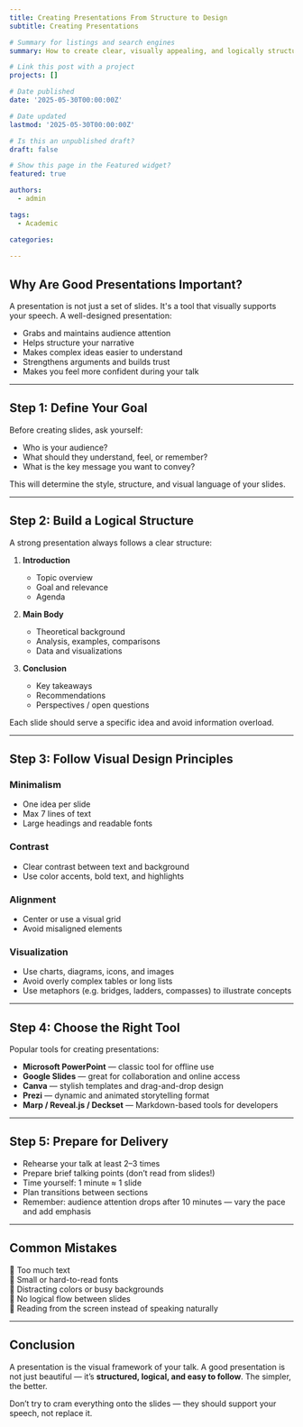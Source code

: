 ```yaml
---
title: Creating Presentations From Structure to Design
subtitle: Creating Presentations

# Summary for listings and search engines
summary: How to create clear, visually appealing, and logically structured presentations for study, conferences, and project defenses.

# Link this post with a project
projects: []

# Date published
date: '2025-05-30T00:00:00Z'

# Date updated
lastmod: '2025-05-30T00:00:00Z'

# Is this an unpublished draft?
draft: false

# Show this page in the Featured widget?
featured: true

authors:
  - admin

tags:
  - Academic

categories:
  
---
```


## Why Are Good Presentations Important?

A presentation is not just a set of slides. It's a tool that visually supports your speech. A well-designed presentation:

- Grabs and maintains audience attention  
- Helps structure your narrative  
- Makes complex ideas easier to understand  
- Strengthens arguments and builds trust  
- Makes you feel more confident during your talk  

---

## Step 1: Define Your Goal

Before creating slides, ask yourself:

- Who is your audience?  
- What should they understand, feel, or remember?  
- What is the key message you want to convey?

This will determine the style, structure, and visual language of your slides.

---

## Step 2: Build a Logical Structure

A strong presentation always follows a clear structure:

1. **Introduction**
   - Topic overview  
   - Goal and relevance  
   - Agenda

2. **Main Body**
   - Theoretical background  
   - Analysis, examples, comparisons  
   - Data and visualizations

3. **Conclusion**
   - Key takeaways  
   - Recommendations  
   - Perspectives / open questions

Each slide should serve a specific idea and avoid information overload.

---

## Step 3: Follow Visual Design Principles

### Minimalism
- One idea per slide  
- Max 7 lines of text  
- Large headings and readable fonts

### Contrast
- Clear contrast between text and background  
- Use color accents, bold text, and highlights

### Alignment
- Center or use a visual grid  
- Avoid misaligned elements

### Visualization
- Use charts, diagrams, icons, and images  
- Avoid overly complex tables or long lists  
- Use metaphors (e.g. bridges, ladders, compasses) to illustrate concepts

---

## Step 4: Choose the Right Tool

Popular tools for creating presentations:

- **Microsoft PowerPoint** — classic tool for offline use  
- **Google Slides** — great for collaboration and online access  
- **Canva** — stylish templates and drag-and-drop design  
- **Prezi** — dynamic and animated storytelling format  
- **Marp / Reveal.js / Deckset** — Markdown-based tools for developers  

---

## Step 5: Prepare for Delivery

- Rehearse your talk at least 2–3 times  
- Prepare brief talking points (don’t read from slides!)  
- Time yourself: 1 minute ≈ 1 slide  
- Plan transitions between sections  
- Remember: audience attention drops after 10 minutes — vary the pace and add emphasis  

---

## Common Mistakes

🚫 Too much text  
🚫 Small or hard-to-read fonts  
🚫 Distracting colors or busy backgrounds  
🚫 No logical flow between slides  
🚫 Reading from the screen instead of speaking naturally  

---

## Conclusion

A presentation is the visual framework of your talk. A good presentation is not just beautiful — it’s **structured, logical, and easy to follow**. The simpler, the better.

Don’t try to cram everything onto the slides — they should support your speech, not replace it.

